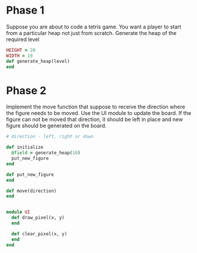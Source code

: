 # Phase 1

Suppose you are about to code a tetris game.
You want a player to start from a particular heap not just from scratch.
Generate the heap of the required level


``` ruby
HEIGHT = 20
WIDTH = 10
def generate_heap(level)
end
```


# Phase 2

Implement the move function that suppose to receive the direction where the figure needs to be moved.
Use the UI module to update the board. 
If the figure can not be moved that direction, it should be left in place and new figure should be generated on the board.

``` ruby
# direction - left, right or down

def initialize
  @field = generate_heap(10)
  put_new_figure
end

def put_new_figure
end

def move(direction)
end


module UI
  def draw_pixel(x, y)
  end

  def clear_pixel(x, y)
  end
end
```
